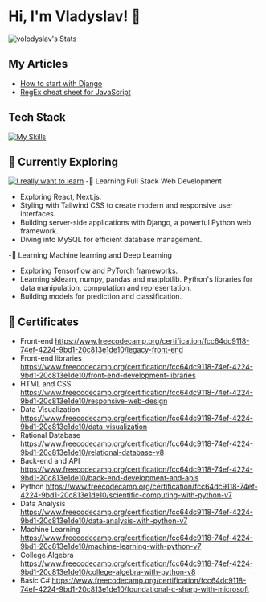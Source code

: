 # Hi, I'm Vladyslav! 👋

![volodyslav's Stats](https://github-readme-stats.vercel.app/api?username=volodyslav&theme=vue-dark&show_icons=true&hide_border=true&count_private=true)

## My Articles
- [How to start with Django](https://dev.to/volodyslav/how-to-start-with-django-5cp5)
- [RegEx cheat sheet for JavaScript](https://dev.to/volodyslav/regex-cheat-sheet-for-javascript-6np)


## Tech Stack
[![My Skills](https://skillicons.dev/icons?i=js,html,css,bash,c,django,fastapi,git,jest,matlab,mongodb,mysql,nodejs,postman,postgres,py,qt,react,sklearn,tailwind,tensorflow)](https://skillicons.dev)

## 🌱 Currently Exploring
[![I really want to learn](https://skillicons.dev/icons?i=blender,d3,docker,dotnet,electron,flask,cs,godot,nextjs,redis,rust,ts,threejs)](https://skillicons.dev)
-🚀 Learning Full Stack Web Development
  - Exploring React, Next.js.
  - Styling with Tailwind CSS to create modern and responsive user interfaces.
  - Building server-side applications with Django, a powerful Python web framework.
  - Diving into MySQL for efficient database management.
    
-🤖 Learning Machine learning and Deep Learning
  - Exploring Tensorflow and PyTorch frameworks.
  - Learning sklearn, numpy, pandas and matplotlib. Python's libraries for data manipulation, computation and representation.
  - Building models for prediction and classification.

## 📑 Certificates
  - Front-end https://www.freecodecamp.org/certification/fcc64dc9118-74ef-4224-9bd1-20c813e1de10/legacy-front-end
  - Front-end libraries https://www.freecodecamp.org/certification/fcc64dc9118-74ef-4224-9bd1-20c813e1de10/front-end-development-libraries
  - HTML and CSS https://www.freecodecamp.org/certification/fcc64dc9118-74ef-4224-9bd1-20c813e1de10/responsive-web-design
  - Data Visualization https://www.freecodecamp.org/certification/fcc64dc9118-74ef-4224-9bd1-20c813e1de10/data-visualization
  - Rational Database https://www.freecodecamp.org/certification/fcc64dc9118-74ef-4224-9bd1-20c813e1de10/relational-database-v8
  - Back-end and API https://www.freecodecamp.org/certification/fcc64dc9118-74ef-4224-9bd1-20c813e1de10/back-end-development-and-apis
  - Python https://www.freecodecamp.org/certification/fcc64dc9118-74ef-4224-9bd1-20c813e1de10/scientific-computing-with-python-v7
  - Data Analysis https://www.freecodecamp.org/certification/fcc64dc9118-74ef-4224-9bd1-20c813e1de10/data-analysis-with-python-v7
  - Machine Learning https://www.freecodecamp.org/certification/fcc64dc9118-74ef-4224-9bd1-20c813e1de10/machine-learning-with-python-v7
  - College Algebra https://www.freecodecamp.org/certification/fcc64dc9118-74ef-4224-9bd1-20c813e1de10/college-algebra-with-python-v8
  - Basic C# https://www.freecodecamp.org/certification/fcc64dc9118-74ef-4224-9bd1-20c813e1de10/foundational-c-sharp-with-microsoft
